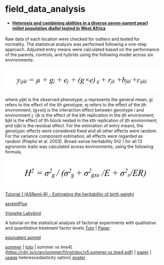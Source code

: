 # field_data_analysis


- #### [Heterosis and combining abilities in a diverse seven-parent pearl millet population diallel tested in West Africa](https://assets.researchsquare.com/files/rs-232609/v1_stamped.pdf)




Raw data of each location were checked for outliers and tested for normality. The statistical analysis was performed following a one-step approach. Adjusted entry means were calculated based on the performance of the parents, controls, and hybrids using the following model across six environments:



   ![eq1](https://github.com/Yedomon/field_data_analysis/blob/main/equation1.PNG?raw=true)






where yijkl is the observed phenotype; µ represents the general mean; gi refers to the effect of the ith genotype; ej refers to the effect of the jth environment; (g×e)ij is the interaction effect between genotype i and environment j; rjk is the effect of the kth replication in the jth environment; bjkl is the effect of lth block nested in the kth replication of jth environment; and εijkl is the residual effect. For the estimation of entry means, the genotypic effects were considered fixed and all other effects were random. For the variance component estimation, all effects were regarded as random (Piepho et al. 2003). Broad-sense heritability (H2 ) for all 13 agronomic traits was calculated
across environments, using the following formula,

![eq2](https://github.com/Yedomon/field_data_analysis/blob/main/equation2.PNG?raw=true)



[Tutorial 1 (ASReml-R) - Estimating the heritability of birth weight](https://www.wildanimalmodels.org/tiki-download_wiki_attachment.php?attId=3)



[asremlPlus](https://github.com/briencj/asremlPlus)


[Vignette Labybird](https://github.com/briencj/asremlPlus/blob/master/vignettes/Ladybird.asreml.pdf)


A tutorial on the statistical analysis of factorial experiments with qualitative and quantitative treatment factor levels [Tuto](https://cran.r-project.org/web/packages/agriTutorial/vignettes/agriTutorialVignette.pdf) | [Paper](https://onlinelibrary.wiley.com/doi/full/10.1111/jac.12267)



[equivalent asmrel](https://stats.stackexchange.com/questions/18709/lme4-or-other-open-source-r-package-code-equivalent-to-asreml-r)

[sommer](https://www.rdocumentation.org/packages/sommer/versions/4.1.2/vignettes/v5.sommer.vs.lme4.Rmd)  | [tuto](https://rdrr.io/cran/sommer/) | sommer vs lme4](https://rdrr.io/cran/sommer/f/inst/doc/v5.sommer.vs.lme4.pdf)  | [paper](https://journals.plos.org/plosone/article?id=10.1371/journal.pone.0156744) | [usage](http://finzi.psych.upenn.edu/R/library/sommer/html/mmer2.html) heterescedasticity option| [poster](https://ausbiometric2019.org/posters/Sam_Rogers_IBS_poster.pdf)
